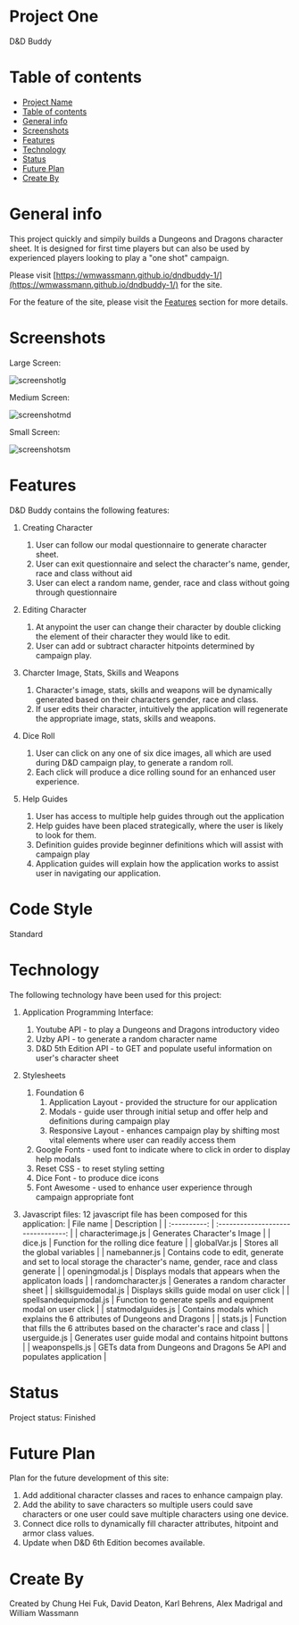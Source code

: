 # Project One
D&D Buddy

# Table of contents
- [Project Name](#project-one)
- [Table of contents](#table-of-contents)
- [General info](#general-info)
- [Screenshots](#screenshots)
- [Features](#features)
- [Technology](#technology)
- [Status](#status)
- [Future Plan](#future-plan)
- [Create By](#create-by)

# General info
This project quickly and simpily builds a Dungeons and Dragons character sheet.  It is designed for first time players but can also be used by experienced players looking to play a "one shot" campaign.

Please visit [https://wmwassmann.github.io/dndbuddy-1/](https://wmwassmann.github.io/dndbuddy-1/) for the site.

For the feature of the site, please visit the [Features](#features) section for more details.

# Screenshots
Large Screen:

![screenshotlg](assets/front-end-images/screenshot_large.PNG?raw=true)

Medium Screen:

![screenshotmd](assets/front-end-images/screenshot_medium.PNG?raw=true)

Small Screen:

![screenshotsm](assets/front-end-images/screenshot_small.PNG?raw=true)

# Features
D&D Buddy contains the following features:

1. Creating Character
    1. User can follow our modal questionnaire to generate character sheet.
    2. User can exit questionnaire and select the character's name, gender, race and class without aid
    3. User can elect a random name, gender, race and class without going through questionnaire

2. Editing Character
    1. At anypoint the user can change their character by double clicking the element of their character they would like to edit.
    2. User can add or subtract character hitpoints determined by campaign play.

3. Charcter Image, Stats, Skills and Weapons
    1. Character's image, stats, skills and weapons will be dynamically generated based on their characters gender, race and class.
    2. If user edits their character, intuitively the application will regenerate the appropriate image, stats, skills and weapons.

4. Dice Roll
    1. User can click on any one of six dice images, all which are used during D&D campaign play, to generate a random roll.
    2. Each click will produce a dice rolling sound for an enhanced user experience.

5. Help Guides
    1. User has access to multiple help guides through out the application
    2. Help guides have been placed strategically, where the user is likely to look for them.
    3. Definition guides provide beginner definitions which will assist with campaign play
    4. Application guides will explain how the application works to assist user in navigating our application.

# Code Style
Standard

# Technology
The following technology have been used for this project:

1. Application Programming Interface:
    1. Youtube API - to play a Dungeons and Dragons introductory video
    2. Uzby API - to generate a random character name
    3. D&D 5th Edition API - to GET and populate useful information on user's character sheet
   
2. Stylesheets
    1. Foundation 6
        1. Application Layout - provided the structure for our application
        2. Modals - guide user through initial setup and offer help and definitions during campaign play
        3. Responsive Layout - enhances campaign play by shifting most vital elements where user can readily access them
    2. Google Fonts - used font to indicate where to click in order to display help modals 
    3. Reset CSS - to reset styling setting
    4. Dice Font - to produce dice icons
    5. Font Awesome - used to enhance user experience through campaign appropriate font

3. Javascript files:
12 javascript file has been composed for this application:
    | File name  |               Description               |
    | :----------: | :--------------------------------: |
    |  characterimage.js    |  Generates Character's Image  |
    |  dice.js  |  Function for the rolling dice feature  |
    |  globalVar.js  |  Stores all the global variables  |
    |  namebanner.js  |  Contains code to edit, generate and set to local storage the character's name, gender, race and class generate  |
    |  openingmodal.js  |   Displays modals that appears when the applicaton loads  |
    |  randomcharacter.js   |  Generates a random character sheet  |
    |  skillsguidemodal.js   |  Displays skills guide modal on user click  |
    |  spellsandequipmodal.js   |  Function to generate spells and equipment modal on user click  |
    |  statmodalguides.js   |  Contains modals which explains the 6 attributes of Dungeons and Dragons  |
    |  stats.js  |  Function that fills the 6 attributes based on the character's race and class  |
    |  userguide.js  |  Generates user guide modal and contains hitpoint buttons  |
    |  weaponspells.js  |  GETs data from Dungeons and Dragons 5e API and populates application  |

# Status
Project status: Finished

# Future Plan

Plan for the future development of this site:
1. Add additional character classes and races to enhance campaign play.
2. Add the ability to save characters so multiple users could save characters or one user could save multiple characters using one device.
3. Connect dice rolls to dynamically fill character attributes, hitpoint and armor class values.
4. Update when D&D 6th Edition becomes available.

# Create By
Created by Chung Hei Fuk, David Deaton, Karl Behrens, Alex Madrigal and William Wassmann
